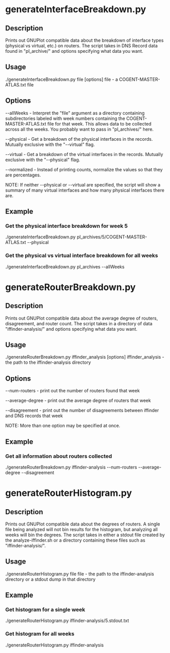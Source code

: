 generateInterfaceBreakdown.py
=============================

Description
------------
Prints out GNUPlot compatible data about the breakdown of interface types (physical vs virtual, etc.) on routers. The script takes in DNS Record data found in "pl_archive/" and options specifying what data you want.

Usage
------
./generateInterfaceBreakdown.py file [options]
file - a COGENT-MASTER-ATLAS.txt file

Options
--------
--allWeeks - Interpret the "file" argument as a directory containing subdirectories labeled with week numbers containing the COGENT-MASTER-ATLAS.txt file for that week. This allows data to be collected across all the weeks. You probably want to pass in "pl_archives/" here.

--physical - Get a breakdown of the physical interfaces in the records. Mutually exclusive with the "--virtual" flag.

--virtual - Get a breakdown of the virtual interfaces in the records. Mutually exclusive with the "--physical" flag.

--normalized - Instead of printing counts, normalize the values so that they are percentages.

NOTE: If neither --physical or --virtual are specified, the script will show a summary of many virtual interfaces and how many physical interfaces there are.

Example
--------

### Get the physical interface breakdown for week 5
./generateInterfaceBreakdown.py pl_archives/5/COGENT-MASTER-ATLAS.txt --physical



### Get the physical vs virtual interface breakdown for all weeks
./generateInterfaceBreakdown.py pl_archives --allWeeks


generateRouterBreakdown.py
=============================

Description
------------
Prints out GNUPlot compatible data about the average degree of routers, disagreement, and router count. The script takes in a directory of data "iffinder-analysis/" and options specifying what data you want.

Usage
------
./generateRouterBreakdown.py iffinder_analysis [options]
iffinder_analysis - the path to the iffinder-analysis directory

Options
--------
--num-routers - print out the number of routers found that week

--average-degree - print out the average degree of routers that week

--disagreement - print out the number of disagreements between iffinder and DNS records that week

NOTE: More than one option may be specified at once.

Example
--------

### Get all information about routers collected
./generateRouterBreakdown.py iffinder-analysis --num-routers --average-degree --disagreement




generateRouterHistogram.py
=============================

Description
------------
Prints out GNUPlot compatible data about the degrees of routers. A single file being analyzed will not bin results for the histogram, but analyzing all weeks will bin the degrees.  The script takes in either a stdout file created by the analyze-iffinder.sh or a directory containing these files such as "iffinder-analysis/".

Usage
------
./generateRouterHistogram.py file
file - the path to the iffinder-analysis directory or a stdout dump in that directory

Example
--------

### Get histogram for a single week
./generateRouterHistogram.py iffinder-analysis/5.stdout.txt

### Get histogram for all weeks
./generateRouterHistogram.py iffinder-analysis
